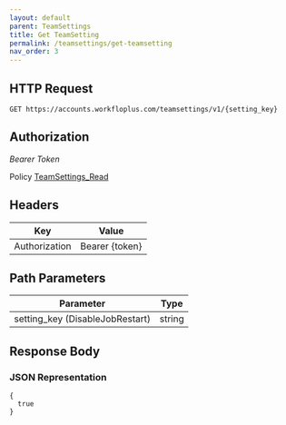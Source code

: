 ```yaml
---
layout: default
parent: TeamSettings
title: Get TeamSetting
permalink: /teamsettings/get-teamsetting
nav_order: 3
---
```



## HTTP Request

```
GET https://accounts.workfloplus.com/teamsettings/v1/{setting_key}
```


## Authorization

*Bearer Token*

Policy
[TeamSettings_Read]({{site.url}}{{site.baseurl}}/authentication/policies#teamsettings_read)


## Headers

| Key     | Value        |
| ----------- | ----------- |
| Authorization | Bearer {token}      |

## Path Parameters


| Parameter   | Type        |
| ----------- | ----------- |
| setting_key (DisableJobRestart) | string      |


## Response Body
### JSON Representation
```
{
  true
}
```
